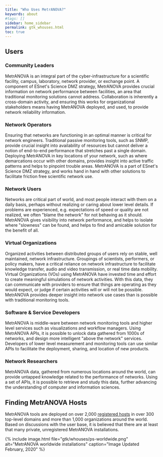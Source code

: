 ```yaml
---
title: "Who Uses MetrANOVA?"
keywords: about
#tags: []
sidebar: home_sidebar
permalink: gtk_whouses.html
toc: true
---
```


## Users

### Community Leaders

MetrANOVA is an integral part of the cyber-infrastructure for a
scientific facility, campus, laboratory, network provider, or exchange
point.  A component of ESnet's Science DMZ strategy, MetrANOVA
provides crucial information on network performance between
facilities, an area that traditional monitoring solutions cannot
address.  Collaboration is inherently a cross-domain activity, and
ensuring this works for organizational stakeholders means having
MetrANOVA deployed, and used, to provide network reliability
information.


### Network Operators

Ensuring that networks are functioning in an optimal manner is
critical for network engineers.  Traditional passive monitoring tools,
such as SNMP, provide crucial insight into availability of resources
but cannot deliver a notion of end-to-end performance that stretches
past a single domain.  Deploying MetrANOVA in key locations of your
network, such as where demarcations occur with other domains, provides
insight into active traffic patterns and helps to pinpoint trouble
areas.  MetrANOVA is a part of ESnet's Science DMZ strategy, and works
hand in hand with other solutions to facilitate friction free
scientific network use.

### Network Users

Networks are critical part of world, and most people interact with
them on a daily basis, perhaps without realizing or caring about lower
level details.  If problems are experienced, e.g. expectations of
speed or quality are not realized, we often "blame the network" for
not behaving as it should.  MetrANOVA gives visibility into network
performance, and helps to isolate where "slowness" can be found, and
helps to find and amicable solution for the benefit of all.


### Virtual Organizations

Organized activities between distributed groups of users rely on
stable, well maintained, network infrastructure.  Groupings of
scientists, performers, or policy makers, have a critical reliance on
network infrastructure to facilitate knowledge transfer, audio and
video transmission, or real time data mobility.  Virtual Organizations
(VOs) using MetrANOVA have invested time and effort to create
meaningful simulations of network activities.  With this data, they
can communicate with providers to ensure that things are operating as
they would expect, or judge if certain activities will or will not be
possible.  MetrANOVA provides deeper insight into network use cases
than is possible with traditional monitoring tools.


### Software & Service Developers

MetrANOVA is middle-ware between network monitoring tools and higher
level services such as visualizations and workflow managers.  Using
MetrANOVA APIs, it is possible to unlock data gathered from 1000s of
networks, and design more intelligent "above the network" services.
Developers of lower level measurement and monitoring tools can use
similar APIs to facilitate the deployment, sharing, and location of
new products.


### Network Researchers

MetrANOVA data, gathered from numerous locations around the world, can
provide untapped knowledge related to the performance of networks.
Using a set of APIs, it is possible to retrieve and study this data,
further advancing the understanding of computer and information
sciences.


## Finding MetrANOVA Hosts


MetrANOVA tools are deployed on over 2,000 [registered
hosts](http://stats.es.net/ServicesDirectory) in over 300 top-level
domains and more than 1,000 organizations around the world.  Based on
discussions with the user base, it is believed that there are at least
that many private, unregistered MetrANOVA installations.

{% include image.html file="gtk/whouses/ps-worldwide.png"
   alt="MetrANOVA worldwide installations"
   caption="Image Updated February, 2020" %}
